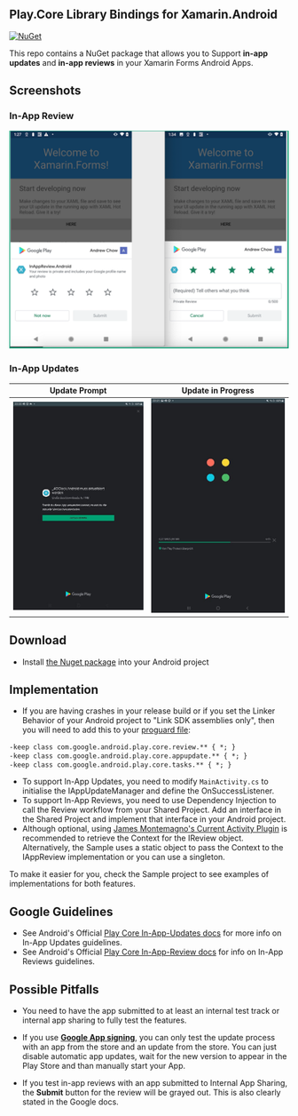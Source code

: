 ## Play.Core Library Bindings for Xamarin.Android
[![NuGet](https://img.shields.io/badge/Nuget-1.10.0-blue.svg)](https://www.nuget.org/packages/PlayCore/)

This repo contains a NuGet package that allows you to Support **in-app updates** and **in-app reviews** in your Xamarin Forms Android Apps.

## Screenshots

### In-App Review
![](Screenshots/93619419-8802e580-f9a6-11ea-9c80-920f8a3fb196.png?raw=true)

### In-App Updates

Update Prompt           |  Update in Progress
:-------------------------:|:-------------------------:
![](Screenshots/Screenshot_20200924-222055_Google%20Play%20Store.jpg?raw=true)  |  ![](Screenshots/Screenshot_20200924-222114_Google%20Play%20Store.jpg?raw=true)



## Download
- Install [the Nuget package](https://www.nuget.org/packages/PlayCore/) into your Android project 
 
## Implementation
- If you are having crashes in your release build or if you set the Linker Behavior of your Android project to "Link SDK assemblies only", then you will need to add this to your [proguard file](https://docs.microsoft.com/en-us/xamarin/android/deploy-test/release-prep/proguard?tabs=windows):
```
-keep class com.google.android.play.core.review.** { *; }
-keep class com.google.android.play.core.appupdate.** { *; }
-keep class com.google.android.play.core.tasks.** { *; }
```
- To support In-App Updates, you need to modify `MainActivity.cs` to initialise the IAppUpdateManager and define the OnSuccessListener. 
- To support In-App Reviews, you need to use Dependency Injection to call the Review workflow from your Shared Project. Add an interface in the Shared Project and implement that interface in your Android project.
- Although optional, using [James Montemagno's Current Activity Plugin](https://github.com/jamesmontemagno/CurrentActivityPlugin) is recommended to retrieve the Context for the IReview object. Alternatively, the Sample uses a static object to pass the Context to the IAppReview implementation or you can use a singleton.

To make it easier for you, check the Sample project to see examples of implementations for both features.

## Google Guidelines
- See Android's Official [Play Core In-App-Updates docs](https://developer.android.com/guide/playcore/in-app-updates) for more info on In-App Updates guidelines. 
- See Android's Official [Play Core In-App-Review docs](https://developer.android.com/guide/playcore/in-app-review) for info on In-App Reviews guidelines. 

## Possible Pitfalls
- You need to have the app submitted to at least an internal test track or internal app sharing to fully test the features. 

- If you use [**Google App signing**](https://support.google.com/googleplay/android-developer/answer/7384423?hl=en), you can only test the update process with an app from the store and an update from the store. You can just disable automatic app updates, wait for the new version to appear in the Play Store and than manually start your App.

- If you test in-app reviews with an app submitted to Internal App Sharing, the **Submit** button for the review will be grayed out. This is also clearly stated in the Google docs. 



